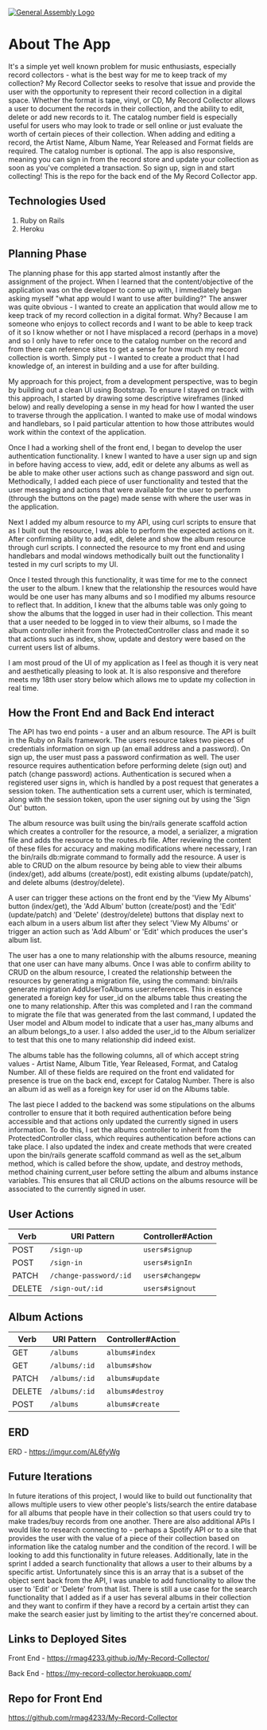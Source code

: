 [![General Assembly Logo](https://camo.githubusercontent.com/1a91b05b8f4d44b5bbfb83abac2b0996d8e26c92/687474703a2f2f692e696d6775722e636f6d2f6b6538555354712e706e67)](https://generalassemb.ly/education/web-development-immersive)

# About The App

It's a simple yet well known problem for music enthusiasts, especially record collectors - what is the best way for me to keep track of my collection? My Record Collector seeks to resolve that issue and provide the user with the opportunity to represent their record collection in a digital space. Whether the format is tape, vinyl, or CD, My Record Collector allows a user to document the records in their collection, and the ability to edit, delete or add new records to it. The catalog number field is especially useful for users who may look to trade or sell online or just evaluate the worth of certain pieces of their collection. When adding and editing a record, the Artist Name, Album Name, Year Released and Format fields are required. The catalog number is optional. The app is also responsive, meaning you can sign in from the record store and update your collection as soon as you've completed a transaction. So sign up, sign in and start collecting! This is the repo for the back end of the My Record Collector app.


## Technologies Used

1. Ruby on Rails
2. Heroku

## Planning Phase

The planning phase for this app started almost instantly after the assignment of the project. When I learned that the content/objective of the application was on the developer to come up with, I immediately began asking myself "what app would I want to use after building?" The answer was quite obvious - I wanted to create an application that would allow me to keep track of my record collection in a digital format. Why? Because I am someone who enjoys to collect records and I want to be able to keep track of it so I know whether or not I have misplaced a record (perhaps in a move) and so I only have to refer once to the catalog number on the record and from there can reference sites to get a sense for how much my record collection is worth. Simply put - I wanted to create a product that I had knowledge of, an interest in building and a use for after building.

My approach for this project, from a development perspective, was to begin by building out a clean UI using Bootstrap. To ensure I stayed on track with this approach, I started by drawing some descriptive wireframes (linked below) and really developing a sense in my head for how I wanted the user to traverse through the application. I wanted to make use of modal windows and handlebars, so I paid particular attention to how those attributes would work within the context of the application.

Once I had a working shell of the front end, I began to develop the user authentication functionality. I knew I wanted to have a user sign up and sign in before having access to view, add, edit or delete any albums as well as be able to make other user actions such as change password and sign out. Methodically, I added each piece of user functionality and tested that the user messaging and actions that were available for the user to perform (through the buttons on the page) made sense with where the user was in the application.

Next I added my album resource to my API, using curl scripts to ensure that as I built out the resource, I was able to perform the expected actions on it. After confirming ability to add, edit, delete and show the album resource through curl scripts. I connected the resource to my front end and using handlebars and modal windows methodically built out the functionality I tested in my curl scripts to my UI.

Once I tested through this functionality, it was time for me to the connect the user to the album. I knew that the relationship the resources would have would be one user has many albums and so I modified my albums resource to reflect that. In addition, I knew that the albums table was only going to show the albums that the logged in user had in their collection. This meant that a user needed to be logged in to view their albums, so I made the album controller inherit from the ProtectedController class and made it so that actions such as index, show, update and destory were based on the current users list of albums.

I am most proud of the UI of my application as I feel as though it is very neat and aesthetically pleasing to look at. It is also responsive and therefore meets my 18th user story below which allows me to update my collection in real time.

## How the Front End and Back End interact

The API has two end points - a user and an album resource. The API is built in the Ruby on Rails framework. The users resource takes two pieces of credentials information on sign up (an email address and a password). On sign up, the user must pass a password confirmation as well. The user resource requires authentication before performing delete (sign out) and patch (change password) actions. Authentication is secured when a registered user signs in, which is handled by a post request that generates a session token. The authentication sets a current user, which is terminated, along with the session token, upon the user signing out by using the 'Sign Out' button.

The album resource was built using the bin/rails generate scaffold action which creates a controller for the resource, a model, a serializer, a migration file and adds the resource to the routes.rb file. After reviewing the content of these files for accuracy and making modifications where necessary, I ran the bin/rails db:migrate command to formally add the resource. A user is able to CRUD on the album resource by being able to view their albums (index/get), add albums (create/post), edit existing albums (update/patch), and delete albums (destroy/delete).

A user can trigger these actions on the front end by the 'View My Albums' button (index/get), the 'Add Album' button (create/post) and the 'Edit' (update/patch) and 'Delete' (destroy/delete) buttons that display next to each album in a users album list after they select 'View My Albums' or trigger an action such as 'Add Album' or 'Edit' which produces the user's album list.

The user has a one to many relationship with the albums resource, meaning that one user can have many albums. Once I was able to confirm ability to CRUD on the album resource, I created the relationship between the resources by generating a migration file, using the command: bin/rails generate migration AddUserToAlbums user:references. This in essence generated a foreign key for user_id on the albums table thus creating the one to many relationship. After this was completed and I ran the command to migrate the file that was generated from the last command, I updated the User model and Album model to indicate that a user has_many albums and an album belongs_to a user. I also added the user_id to the Album serializer to test that this one to many relationship did indeed exist.

The albums table has the following columns, all of which accept string values - Artist Name, Album Title, Year Released, Format, and Catalog Number. All of these fields are required on the front end validated for presence is true on the back end, except for Catalog Number. There is also an album id as well as a foreign key for user id on the Albums table.

The last piece I added to the backend was some stipulations on the albums controller to ensure that it both required authentication before being accessible and that actions only updated the currently signed in users information. To do this, I set the albums controller to inherit from the ProtectedController class, which requires authentication before actions can take place. I also updated the index and create methods that were created upon the bin/rails generate scaffold command as well as the set_album method, which is called before the show, update, and destroy methods, method chaining current_user before setting the album and albums instance variables. This ensures that all CRUD actions on the albums resource will be associated to the currently signed in user.

## User Actions

| Verb   | URI Pattern                   | Controller#Action    |
|--------|-------------------------------|----------------------|
| POST   | `/sign-up`                    |    `users#signup`    |
| POST   | `/sign-in `                   |    `users#signIn`    |
| PATCH  | `/change-password/:id `       |  `users#changepw`    |
| DELETE | `/sign-out/:id `              |   `users#signout`    |

## Album Actions

| Verb   | URI Pattern                   | Controller#Action    |
|--------|-------------------------------|----------------------|
| GET    | `/albums`                     |    `albums#index`    |
| GET    | `/albums/:id `                |    `albums#show`     |
| PATCH  | `/albums/:id `                |  `albums#update`     |
| DELETE | `/albums/:id `                |   `albums#destroy`   |
| POST   | `/albums `                    |   `albums#create`    |

## ERD

ERD -
https://imgur.com/AL6fyWg


## Future Iterations

In future iterations of this project, I would like to build out functionality that allows multiple users to view other people's lists/search the entire database for all albums that people have in their collection so that users could try to make trades/buy records from one another. There are also additional APIs I would like to research connecting to - perhaps a Spotify API or to a site that provides the user with the value of a piece of their collection based on information like the catalog number and the condition of the record. I will be looking to add this functionality in future releases. Additionally, late in the sprint I added a search functionality that allows a user to their albums by a specific artist. Unfortunately since this is an array that is a subset of the object sent back from the API, I was unable to add functionality to allow the user to 'Edit' or 'Delete' from that list. There is still a use case for the search functionality that I added as if a user has several albums in their collection and they want to confirm if they have a record by a certain artist they can make the search easier just by limiting to the artist they're concerned about.

## Links to Deployed Sites

Front End -
https://rmag4233.github.io/My-Record-Collector/

Back End -
https://my-record-collector.herokuapp.com/

## Repo for Front End
https://github.com/rmag4233/My-Record-Collector

